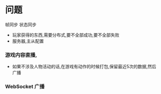 
# 问题

帧同步
状态同步

- 玩家获得的东西,需要分布式,要不全部成功,要不全部失败
- 服务器,主从配置

### 游戏内容直播,

- 如果不涉及人物活动的话,在游戏有动作的时候打包,保留最近5次的数据,然后广播


### WebSocket 广播
